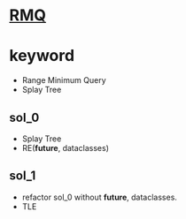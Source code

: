 # [RMQ](https://judge.u-aizu.ac.jp/onlinejudge/description.jsp?id=1508)


# keyword 
- Range Minimum Query
- Splay Tree


## sol_0
- Splay Tree
- RE(__future__, dataclasses)


## sol_1
- refactor sol_0 without __future__, dataclasses.
- TLE